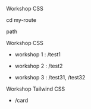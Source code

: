 Workshop CSS

cd my-route

path

Workshop CSS

- workshop 1 : /test1

- workshop 2 : /test2

- workshop 3 : /test31, /test32

Workshop Tailwind CSS

- /card


